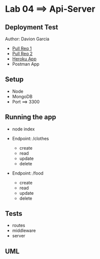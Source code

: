 # Lab 04 ==> Api-Server

## Deployment Test

Author: Davion Garcia

- [Pull Req 1](https://github.com/Vektur/api-server/pull/1)
- [Pull Req 2](https://github.com/Vektur/api-server/pull/2)
- [Heroku App](https://dg-api-server.herokuapp.com/)
- Postman App

## Setup
- Node
- MongoDB
- Port ==> 3300

## Running the app

- node index
- Endpoint: /clothes
  - create
  - read
  - update
  - delete

- Endpoint: /food
  - create
  - read
  - update
  - delete


## Tests

- routes
- middleware
- server

## UML
